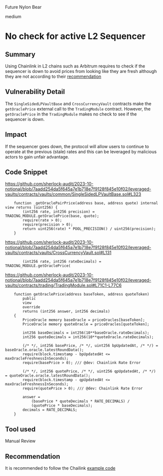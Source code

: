 Future Nylon Bear

medium

# No check for active L2 Sequencer

## Summary
Using Chainlink in L2 chains such as Arbitrum requires to check if the sequencer is down to avoid prices from looking like they are fresh although they are not according to their [recommendation](https://docs.chain.link/data-feeds/l2-sequencer-feeds#arbitrum)

## Vulnerability Detail
The `SingleSidedLPVaultBase` and `CrossCurrencyVault` contracts make the `getOraclePrice` external call to the `TradingModule` contract. However, the `getOraclePrice` in the `TradingModule` makes no check to see if the sequencer is down.

## Impact
If the sequencer goes down, the protocol will allow users to continue to operate at the previous (stale) rates and this can be leveraged by malicious actors to gain unfair advantage.

## Code Snippet
https://github.com/sherlock-audit/2023-10-notional/blob/7aadd254da5f645a7e1b718e7f9128f845e10f02/leveraged-vaults/contracts/vaults/common/SingleSidedLPVaultBase.sol#L323

```solidity
    function _getOraclePairPrice(address base, address quote) internal view returns (uint256) {
        (int256 rate, int256 precision) = TRADING_MODULE.getOraclePrice(base, quote);
        require(rate > 0);
        require(precision > 0);
        return uint256(rate) * POOL_PRECISION() / uint256(precision);
    }
```

https://github.com/sherlock-audit/2023-10-notional/blob/7aadd254da5f645a7e1b718e7f9128f845e10f02/leveraged-vaults/contracts/vaults/CrossCurrencyVault.sol#L131

```solidity
        (int256 rate, int256 rateDecimals) = TRADING_MODULE.getOraclePrice(
```

https://github.com/sherlock-audit/2023-10-notional/blob/7aadd254da5f645a7e1b718e7f9128f845e10f02/leveraged-vaults/contracts/trading/TradingModule.sol#L71C1-L77C6

```solidity
    function getOraclePrice(address baseToken, address quoteToken)
        public
        view
        override
        returns (int256 answer, int256 decimals)
    {
        PriceOracle memory baseOracle = priceOracles[baseToken];
        PriceOracle memory quoteOracle = priceOracles[quoteToken];

        int256 baseDecimals = int256(10**baseOracle.rateDecimals);
        int256 quoteDecimals = int256(10**quoteOracle.rateDecimals);

        (/* */, int256 basePrice, /* */, uint256 bpUpdatedAt, /* */) = baseOracle.oracle.latestRoundData();
        require(block.timestamp - bpUpdatedAt <= maxOracleFreshnessInSeconds);
        require(basePrice > 0); /// @dev: Chainlink Rate Error

        (/* */, int256 quotePrice, /* */, uint256 qpUpdatedAt, /* */) = quoteOracle.oracle.latestRoundData();
        require(block.timestamp - qpUpdatedAt <= maxOracleFreshnessInSeconds);
        require(quotePrice > 0); /// @dev: Chainlink Rate Error

        answer =
            (basePrice * quoteDecimals * RATE_DECIMALS) /
            (quotePrice * baseDecimals);
        decimals = RATE_DECIMALS;
    }
```
## Tool used

Manual Review

## Recommendation

It is recommended to follow the Chailink [example code](https://docs.chain.link/data-feeds/l2-sequencer-feeds#example-code)